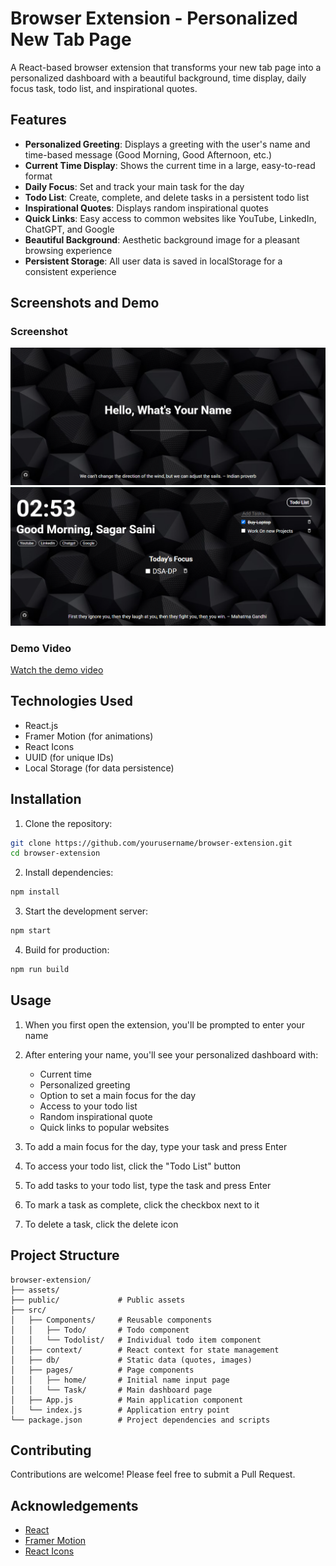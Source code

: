 # Browser Extension - Personalized New Tab Page

A React-based browser extension that transforms your new tab page into a personalized dashboard with a beautiful background, time display, daily focus task, todo list, and inspirational quotes.

## Features
- **Personalized Greeting**: Displays a greeting with the user's name and time-based message (Good Morning, Good Afternoon, etc.)
- **Current Time Display**: Shows the current time in a large, easy-to-read format
- **Daily Focus**: Set and track your main task for the day
- **Todo List**: Create, complete, and delete tasks in a persistent todo list
- **Inspirational Quotes**: Displays random inspirational quotes
- **Quick Links**: Easy access to common websites like YouTube, LinkedIn, ChatGPT, and Google
- **Beautiful Background**: Aesthetic background image for a pleasant browsing experience
- **Persistent Storage**: All user data is saved in localStorage for a consistent experience

## Screenshots and Demo
### Screenshot
![Browser Extension Screenshot](assets/{B082728A-91DE-4D0F-9B52-47909B7C7924}.png)
![Browser Extension Screenshot](assets/{D50DE537-4EEB-4F52-BB25-87F021DC1E9D}.png)


### Demo Video
[Watch the demo video](assets/React%20App%20-%20Google%20Chrome%202025-06-12%2002-49-00.mp4)

## Technologies Used
- React.js
- Framer Motion (for animations)
- React Icons
- UUID (for unique IDs)
- Local Storage (for data persistence)

## Installation
1. Clone the repository:
```bash
git clone https://github.com/yourusername/browser-extension.git
cd browser-extension
```

2. Install dependencies:
```bash
npm install
```

3. Start the development server:
```bash
npm start
```

4. Build for production:
```bash
npm run build
```

## Usage
1. When you first open the extension, you'll be prompted to enter your name
2. After entering your name, you'll see your personalized dashboard with:
   - Current time
   - Personalized greeting
   - Option to set a main focus for the day
   - Access to your todo list
   - Random inspirational quote
   - Quick links to popular websites

3. To add a main focus for the day, type your task and press Enter
4. To access your todo list, click the "Todo List" button
5. To add tasks to your todo list, type the task and press Enter
6. To mark a task as complete, click the checkbox next to it
7. To delete a task, click the delete icon

## Project Structure
```
browser-extension/
├── assets/  
├── public/             # Public assets
├── src/
│   ├── Components/     # Reusable components
│   │   ├── Todo/       # Todo component
│   │   └── Todolist/   # Individual todo item component
│   ├── context/        # React context for state management
│   ├── db/             # Static data (quotes, images)
│   ├── pages/          # Page components
│   │   ├── home/       # Initial name input page
│   │   └── Task/       # Main dashboard page
│   ├── App.js          # Main application component
│   └── index.js        # Application entry point
└── package.json        # Project dependencies and scripts
```

## Contributing
Contributions are welcome! Please feel free to submit a Pull Request.

## Acknowledgements
- [React](https://reactjs.org/)
- [Framer Motion](https://www.framer.com/motion/)
- [React Icons](https://react-icons.github.io/react-icons/)
